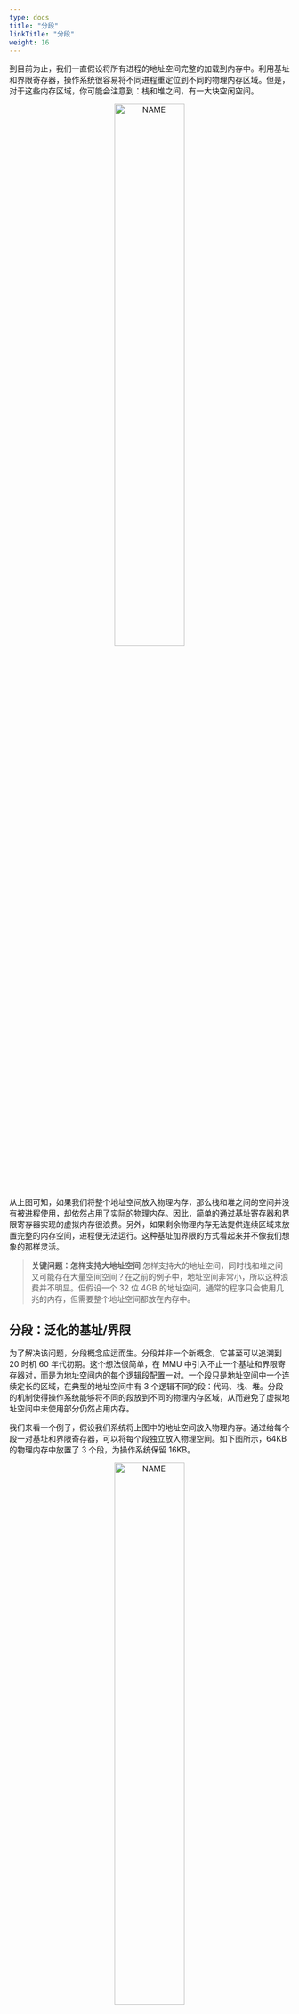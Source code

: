 ```yaml
---
type: docs
title: "分段"
linkTitle: "分段"
weight: 16
---
```


到目前为止，我们一直假设将所有进程的地址空间完整的加载到内存中。利用基址和界限寄存器，操作系统很容易将不同进程重定位到不同的物理内存区域。但是，对于这些内存区域，你可能会注意到：栈和堆之间，有一大块空闲空间。

<div align="center"> <img src="https://infi-img.oss-cn-hangzhou.aliyuncs.com/img/20190916221510.png" style="display:block;width:50%;" alt="NAME" align=center /> </div>

从上图可知，如果我们将整个地址空间放入物理内存，那么栈和堆之间的空间并没有被进程使用，却依然占用了实际的物理内存。因此，简单的通过基址寄存器和界限寄存器实现的虚拟内存很浪费。另外，如果剩余物理内存无法提供连续区域来放置完整的内存空间，进程便无法运行。这种基址加界限的方式看起来并不像我们想象的那样灵活。

> **关键问题：怎样支持大地址空间**
> 怎样支持大的地址空间，同时栈和堆之间又可能存在大量空间空间？在之前的例子中，地址空间非常小，所以这种浪费并不明显。但假设一个 32 位 4GB 的地址空间，通常的程序只会使用几兆的内存，但需要整个地址空间都放在内存中。
> 

## 分段：泛化的基址/界限

为了解决该问题，分段概念应运而生。分段并非一个新概念，它甚至可以追溯到 20 时机 60 年代初期。这个想法很简单，在 MMU 中引入不止一个基址和界限寄存器对，而是为地址空间内的每个逻辑段配置一对。一个段只是地址空间中一个连续定长的区域，在典型的地址空间中有 3 个逻辑不同的段：代码、栈、堆。分段的机制使得操作系统能够将不同的段放到不同的物理内存区域，从而避免了虚拟地址空间中未使用部分仍然占用内存。

我们来看一个例子，假设我们系统将上图中的地址空间放入物理内存。通过给每个段一对基址和界限寄存器，可以将每个段独立放入物理空间。如下图所示，64KB 的物理内存中放置了 3 个段，为操作系统保留 16KB。

<div align="center"> <img src="https://infi-img.oss-cn-hangzhou.aliyuncs.com/img/20190916222405.png" style="display:block;width:50%;" alt="NAME" align=center /> </div>

从上图可以看到，只有已使用的内存才在物理内存中分配空间，因此可以容纳巨大的地址空间，其中包含大量未使用的地址空间，有时又称为稀疏地址空间。

你会想到，需要 MMU 中的硬件结构来支持分段：在这种情况下，需要一组 3 对基址和界限寄存器。下表展示了上面例子中的寄存器值，每个界限寄存器都记录了一个段的大小。

<div align="center"> <img src="https://infi-img.oss-cn-hangzhou.aliyuncs.com/img/20190916222639.png" style="display:block;width:50%;" alt="NAME" align=center /> </div>

我们来看一个地址转换的例子。假设现在要引用虚拟地址 100，MMU 将基址值加上偏移量 100 得到实际的物理地址：100+32KB=32868。然后它会检查该地址是否在界限内，验证通过，于是发起对物理内存地址 32868 的引用。

> **补充：段错误**
> 段错误指的是在支持分段的机器上发生了非法内存访问。有趣的是，即使在不支持分段的机器上这个术语依然保留。
> 

来看一个堆中的地址，虚拟地址 4200。如果用虚拟地址 4200 加上堆的基址 32KB，得到 39016，这是不正确的。我们首先应该减去堆的偏移量，即该地址指的是这个段中的哪个字节。因为堆从虚拟地址 4KB 开始，4200 的偏移量实际上是 4200 减去 4096，即 104，然后用这个偏移量加上基址寄存器中的物理地址 3KB，得到真正的物理地址 34920。

如果试图访问非法的地址，如 7KB，你可以想象发生的情况：硬件会发现该地址越界，因此陷入操作系统，和可能导致终止出错进程。这就是段异常或段错误。

## 我们引用哪个段

硬件在地址转换时使用寄存器，它如何知道段内的偏移量呢，以及地址引用了哪个段？

一种常见的方式是，有时称为显式方式，就是用虚拟地址的开头几位来标识不同的段，VAX/VMS 系统使用了这种技术。在我们之前的例子中有 3 个段，因此需要两位来标识。如果我们用 14 位虚拟地址的前两位来标识，那么虚拟地址如下所示：

<div align="center"> <img src="https://infi-img.oss-cn-hangzhou.aliyuncs.com/img/20190916223440.png" style="display:block;width:50%;" alt="NAME" align=center /> </div>

那么在我们的例子中，如果前两位是 00，硬件就知道这是属于代码段的地址，因此使用代码段的基址和界限来定位到正确的物理地址。如果前两位是 01，则是堆地址，对应的使用堆的基址和界限。下面来看一个 4200 之上的虚拟地址进行转换。虚拟地址 4200 的二进制形式如下：

<div align="center"> <img src="https://infi-img.oss-cn-hangzhou.aliyuncs.com/img/20190916223623.png" style="display:block;width:50%;" alt="NAME" align=center /> </div>

从图中可以看到，前两位 01 告诉硬件我们引用的是哪个段。剩下的 12 位是段内偏移量。因此，硬件就使用前两位来决定使用哪个段寄存器，然后用后 12 位作为段内偏移。偏移量与基址相加，硬件就得到了物理地址。请注意，偏移量也简化了对段边界的判断。我们只要检查偏移量是否小于界限，大于界限的则为非法地址。因此，如果基址和界限放在数组中，为了获得需要的物理地址，硬件或做以下操作：

```
1    // get top 2 bits of 14-bit VA
2    Segment = (VirtualAddress & SEG_MASK) >> SEG_SHIFT
3    // now get offset
4    Offset = VirtualAddress & OFFSET_MASK
5    if (Offset >= Bounds[Segment])
6        RaiseException(PROTECTION_FAULT)
7    else
8        PhysAddr = Base[Segment] + Offset
9    Register = AccessMempory(PhysAddr)
```

在我们的例子中，可以为上面的常量填上值。具体来说，`SEG_MASK` 为 `0x3000`，`SEG_SHIFT` 为 12，`OFFSET_MASK` 为 `0xFFF`。

你或许已经注意到，上面使用两位来区分段，但实际只有 3 个段，因此有一段的地址空间被浪费。因此有些系统中会将堆和栈作为一个段，因此只需要一位来做标识。

硬件还提供了其他方法来决定特定地址在哪个段。在隐式方式中，硬件通过地址产生的方式来确定段。比如，如果地址由程序计数器产生，那么地址在代码段。如果基于栈或基址指针，他一定在栈段。其他地址则在堆段。

## 栈怎么办

到目前为止，我们一直没有将地址空间中的一个重要部分：栈。在前面的例子中，栈被定位到物理地址 28KB。但有一点关键区别，它反向增长。在物理内存中，它始于 28KB，增长回到 26KB，响应虚拟地址从 16KB 到 14KB。地址转换必须有所不同。

首先，我们需要一点硬件支持。除了基址和界限外，硬件还需要知道段的增长方向(使用 1 位来区分)。在下表中，我们更新了硬件的视图。

<div align="center"> <img src="https://infi-img.oss-cn-hangzhou.aliyuncs.com/img/20190916224555.png" style="display:block;width:50%;" alt="NAME" align=center /> </div>

硬件理解段可以反向增长后，这种虚拟地址的地址转化必须有所不同。下面来看一个例子。

在该例子中，假设要访问虚拟地址 15KB，它映射到物理地址为 27KB。该虚拟地址的二进制形式为 11 1100 0000 0000(十六进制 0x3C00)。硬件利用前两位 11 来指定段，但然后我们要处理偏移量 3KB。为了得到正确的反向偏移，我们必须从 3KB 中减去最大的段地址：在这个例子中，段可以是 4KB，因此正确的偏移量是 3KB 减去 4KB，即 -1KB。只要用这个偏移量加上基址 28KB，就能得到正确的物理地址 27KB。用户可以进行越界检查，确保反向偏移量的绝对值小于段的大小。

## 支持共享

随着分段机制的不断改进，系统设计人员很快意识到，通过再多一点的硬件支持，就能实现新的效率提升。具体来说，要节省内存，有时候在地址空间之间共享某些内存段是有用的。尤其是，代码共享很常见，今天的系统仍然在用。

为了支持共享，需要一些额外的支持，这就是保护位。基本为每个段增加了一个位，标识程序是否能够读写该段，或执行其中的代码。通过将代码段标记为只读，同样的代码可以被多个进程共享，而不用担心破坏隔离。虽然每个进程都认为自己独占这块内存，但操作系统秘密的共享了内存，进程不能修改这些内存，所以假象得以保持。

下表展示了一个例子，是硬件记录的额外信息。可以看到，代码段的权限是可读和可执行，因此物理内存中的一个段可以映射到多个虚拟地址空间。

<div align="center"> <img src="https://infi-img.oss-cn-hangzhou.aliyuncs.com/img/20190916225334.png" style="display:block;width:50%;" alt="NAME" align=center /> </div>

有了保护位，前面描述的硬件算法也必须改变。除了检查地址是否越界，还需要检查特定访问是否允许。如果用户试图写入只读段，或从非执行段执行指令，硬件会触发异常，并让操作系统来处理出错进程。

## 分段粒度

到目前为止，我们的例子大多针对只有很少几个段的系统(代码、堆、栈)。我们可以认为这种分段是粗粒度的，因为它将地址空间分为较大的、粗粒度的块。但是，一些早期的系统更灵活，允许将地址空间划分为大量较小的段，被称为细粒度分段。

支持大量分段需要硬件的支持，并在内存中保存某种段表。这种分段表通常支持创建非常多的段，因此系统使用段的方式比之前讨论的方式更加灵活。比如，像 Burroughs B5000 这样的早期机器可以支持成千上万的段，有了操作系统和硬件的支持，编译器可以将代码段和数据段划分为许多不同的部分。当时的考虑是，通过耕细粒度的分段，操作系统可以更好的了解哪些段在使用、哪些段未被使用，从更加高效的利用内存。

## 操作系统支持

现在你应该了解了基本的分段原理。系统运行时，地址空间中的不同段被重定位到物理内存中。与我们之前介绍的整个地址空间只有一个基址/界限寄存器对的方式相比，节省了大量物理内存。具体来说，栈和堆之间没有使用的区域就不再需要分配物理内存，让我们可以将更多的地址空间放入物理内存。

然而，分段带来了一些新的问题。我们先介绍必须关注的操作系统相关的问题。第一个是老问题：操作系统在上下文切换时应该怎么做？你可能已经猜到了：各个段寄存器中的内存必须被保存和恢复。显然，每个进程都有自己独立的虚拟地址空间，操作系统必须在进程运行之前，确保这些寄存器被正确的赋值。

第二个问题更重要，即管理物理内存的空闲空间。新的地址空间被创建时，操作系统需要在物理内存中为它的段找到空间。之前，我们假设所有的地址空间大小相同，物理内存可以被认为是一些槽块，进程可以放进去。现在，每个进程都有一些段，每个段的大小也可能不同。

一般会遇到的问题是，物理内存很快充满了很多小的空闲空间，因而很难分配给新的段，或扩大已有的段。这种问题被称为外部碎片，如下图所示。

<div align="center"> <img src="https://infi-img.oss-cn-hangzhou.aliyuncs.com/img/20190917215743.png" style="display:block;width:50%;" alt="NAME" align=center /> </div>

在这个例子中，一个进程需要分配一个 20KB 的段。当前只有 24KB 空闲，但并不连续。因此，操作系统无法满足这个 20KB 的请求。

该问题的一种解决方案是紧凑物理内存，重新安排原有的段。比如，操作系统先中止运行的进程，将它们的数据复制到连续的内存区域中去，改变它们的段寄存器中的值，指向新的物理地址，从而得到足够大的连续空闲空间。这样做，操作系统能让新的内存分配请求成功。但是，内存紧凑的成本很高，因为拷贝是内存密集型的，一般会占用大量的处理器时间。如下图所示。

<div align="center"> <img src="https://infi-img.oss-cn-hangzhou.aliyuncs.com/img/20190917220029.png" style="display:block;width:50%;" alt="NAME" align=center /> </div>

一种跟简单的方案是利用空闲列表管理算法，试图保留大的内存块用于分配。相关的算法可能有成千上百种，包括传统的最优匹配、最坏匹配、首次匹配、伙伴算法等。Wilson 等人做过一个很好的调查。

## 小结

分段解决了一些问题，帮助我们实现了高效的虚拟内存。不只是动态重定位，通过避免地址空间的逻辑段之间潜在的大量内存浪费，分段能够更好的支持稀疏地址空间。它还很快，因为分段需要的算法很简单，很适合由硬件完成，地址转换的开销极小。分段还有一个附加好处是代码共享。如果代码放在独立的段中，这样段就可以被多个运行的程序共享。

但我们已经知道，在内存中分配不同大小的段会导致一些问题，我们希望客服。首先，是我们上面讨论的外部碎片。由于段的大小不同，空闲内存被割裂成各种奇怪的大小，因此满足内存分配请求可能会很难。用户可以尝试采用聪明的算法，或定义紧凑内存，但问题很根本，难以避免。

第二个问题也许更重要，分段还是不足以支持更一般化的稀疏地址空间。比如，如果有一个很大但是稀疏的堆，都在一个逻辑段中，整个堆仍然必须完整的加载到内存中。换言之，如果使用地址空间的方式不能很好的匹配底层分段的设计目标，分段就不能很好的工作。因此我们需要找到新的解决方案。

